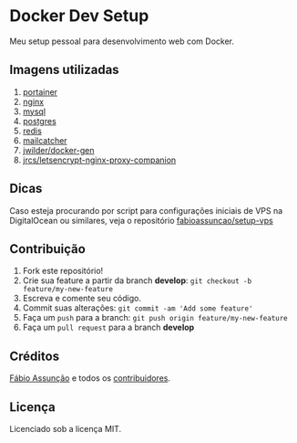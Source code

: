 # Docker Dev Setup

Meu setup pessoal para desenvolvimento web com Docker.

## Imagens utilizadas

1. [portainer](https://github.com/portainer/portainer)
2. [nginx](https://github.com/nginx/nginx)
3. [mysql](https://github.com/mysql/mysql-server)
4. [postgres](https://github.com/postgres/postgres)
5. [redis](https://github.com/redis/redis)
6. [mailcatcher](https://github.com/sj26/mailcatcher)
7. [jwilder/docker-gen](https://github.com/jwilder/docker-gen)
8. [jrcs/letsencrypt-nginx-proxy-companion](https://github.com/JrCs/docker-letsencrypt-nginx-proxy-companion)

## Dicas

Caso esteja procurando por script para configurações iniciais de VPS na DigitalOcean ou similares, veja o repositório [fabioassuncao/setup-vps](https://github.com/fabioassuncao/setup-vps)

## Contribuição

1. Fork este repositório!
2. Crie sua feature a partir da branch **develop**: `git checkout -b feature/my-new-feature`
3. Escreva e comente seu código.
4. Commit suas alterações: `git commit -am 'Add some feature'`
5. Faça um `push` para a branch: `git push origin feature/my-new-feature`
6. Faça um `pull request` para a branch **develop**

## Créditos

[Fábio Assunção](https://github.com/fabioassuncao) e todos os [contribuidores](https://github.com/fabioassuncao/docker-boilerplate-server/graphs/contributors).

## Licença

Licenciado sob a licença MIT.